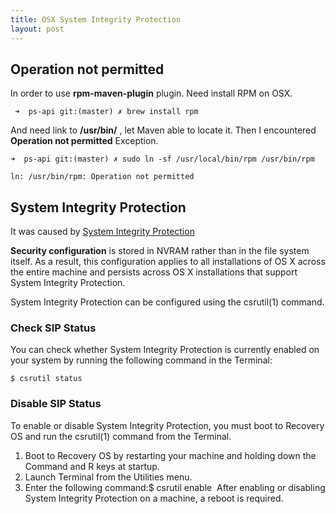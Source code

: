 ```yaml
---
title: OSX System Integrity Protection
layout: post
---
```


## Operation not permitted

In order to use **rpm-maven-plugin** plugin. Need install RPM on OSX.

```
 ➜  ps-api git:(master) ✗ brew install rpm
```

And need link to **/usr/bin/** , let Maven able to locate it. Then I encountered **Operation not permitted** Exception.

```
➜  ps-api git:(master) ✗ sudo ln -sf /usr/local/bin/rpm /usr/bin/rpm

ln: /usr/bin/rpm: Operation not permitted
```


## System Integrity Protection

It was caused by [System Integrity Protection](https://developer.apple.com/library/mac/documentation/Security/Conceptual/System_Integrity_Protection_Guide/ConfiguringSystemIntegrityProtection/ConfiguringSystemIntegrityProtection.html)

**Security configuration** is stored in NVRAM rather than in the file system itself. As a result, this configuration applies to all installations of OS X across the entire machine and persists across OS X installations that support System Integrity Protection.

System Integrity Protection can be configured using the csrutil(1) command.

### Check SIP Status

You can check whether System Integrity Protection is currently enabled on your system by running the following command in the Terminal:

``` 
$ csrutil status 
```

### Disable SIP Status

To enable or disable System Integrity Protection, you must boot to Recovery OS and run the csrutil(1) command from the Terminal.

1. Boot to Recovery OS by restarting your machine and holding down the Command and R keys at startup.
2. Launch Terminal from the Utilities menu.
3. Enter the following command:$ csrutil enable 
After enabling or disabling System Integrity Protection on a machine, a reboot is required.